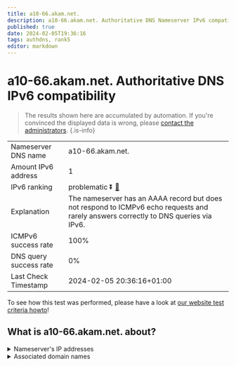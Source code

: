 ```yaml
---
title: a10-66.akam.net.
description: a10-66.akam.net. Authoritative DNS Nameserver IPv6 compatibility
published: true
date: 2024-02-05T19:36:16
tags: authdns, rank5
editor: markdown
---
```


# a10-66.akam.net. Authoritative DNS IPv6 compatibility

> The results shown here are accumulated by automation. If you're convinced the displayed data is wrong, please [contact the administrators](/howto/chat). 
{.is-info}




|   |   |
| - | - |
| Nameserver DNS name | a10-66.akam.net.
| Amount IPv6 address | 1
| IPv6 ranking | problematic :arrow_double_down: [🔗](/howto/ranking) |
| Explanation | The nameserver has an AAAA record but does not respond to ICMPv6 echo requests and rarely answers correctly to DNS queries via IPv6. |
| ICMPv6 success rate | 100%|
| DNS query success rate | 0% |
| Last Check Timestamp | 2024-02-05 20:36:16+01:00 |

To see how this test was performed, please have a look at [our website test criteria howto](/howto/testcriteria/authdns)!


## What is a10-66.akam.net. about?




<details>
<summary>Nameserver's IP addresses</summary>

2600:1480:d000::42

</details>



<details>
<summary>Associated domain names</summary>

www.td.com

www.walmart.com

home.barclays

</details>
